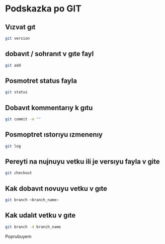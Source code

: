 # Podskazka po GIT

## Vızvat gıt
```sh
git version
```



## dobavıt / sohranıt v gıte fayl
```sh
git add
```


## Posmotret status fayla
```sh
git status
```


## Dobavıt kommentarıy k gıtu
```sh
git commit -m ""
```


## Posmoptret ıstorıyu ızmenenıy
```sh
git log
```


## Pereyti na nujnuyu vetku ili je versıyu fayla v gite
```sh
git checkout 
```

## Kak dobavıt novuyu vetku v gıte
```sh
git branch <branch_name>
```


## Kak udalıt vetku v gıte
```sh
git branch -d branch_name
```

Poprubuyem
